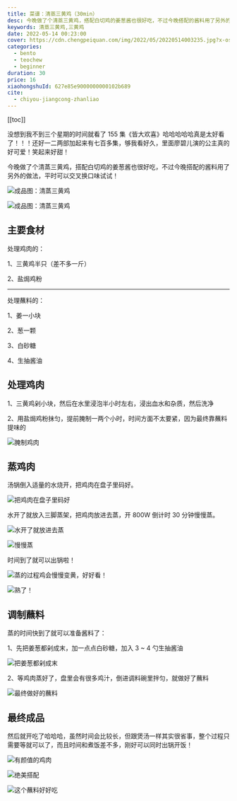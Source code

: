 ```yaml
---
title: 菜谱：清蒸三黄鸡（30min）
desc: 今晚做了个清蒸三黄鸡，搭配白切鸡的姜葱酱也很好吃，不过今晚搭配的酱料用了另外的做法，平时可以交叉换口味试试！
keywords: 清蒸三黄鸡,三黄鸡
date: 2022-05-14 00:23:00
cover: https://cdn.chengpeiquan.com/img/2022/05/20220514003235.jpg?x-oss-process=image/interlace,1
categories:
  - bento
  - teochew
  - beginner
duration: 30
price: 16
xiaohongshuId: 627e85e9000000000102b689
cite:
  - chiyou-jiangcong-zhanliao
---
```


[[toc]]

没想到我不到三个星期的时间就看了 155 集《皆大欢喜》哈哈哈哈哈真是太好看了！！！还好一二两部加起来有七百多集，够我看好久，里面廖碧儿演的公主真的好可爱！笑起来好甜！

今晚做了个清蒸三黄鸡，搭配白切鸡的姜葱酱也很好吃，不过今晚搭配的酱料用了另外的做法，平时可以交叉换口味试试！

![成品图：清蒸三黄鸡](https://cdn.chengpeiquan.com/img/2022/05/20220514003257.jpg?x-oss-process=image/interlace,1)

![成品图：清蒸三黄鸡](https://cdn.chengpeiquan.com/img/2022/05/20220514003258.jpg?x-oss-process=image/interlace,1)

## 主要食材

处理鸡肉的：

1、三黄鸡半只（差不多一斤）

2、盐焗鸡粉

---

处理蘸料的：

1、姜一小块

2、葱一颗

3、白砂糖

4、生抽酱油

## 处理鸡肉

1、三黄鸡剁小块，然后在水里浸泡半小时左右，浸出血水和杂质，然后洗净

2、用盐焗鸡粉抹匀，提前腌制一两个小时，时间方面不太要紧，因为最终靠蘸料提味的

![腌制鸡肉](https://cdn.chengpeiquan.com/img/2022/05/20220514003300.jpg?x-oss-process=image/interlace,1)

## 蒸鸡肉

汤锅倒入适量的水烧开，把鸡肉在盘子里码好。

![把鸡肉在盘子里码好](https://cdn.chengpeiquan.com/img/2022/05/20220514003301.jpg?x-oss-process=image/interlace,1)

水开了就放入三脚蒸架，把鸡肉放进去蒸，开 800W 倒计时 30 分钟慢慢蒸。

![水开了就放进去蒸](https://cdn.chengpeiquan.com/img/2022/05/20220514003302.jpg?x-oss-process=image/interlace,1)

![慢慢蒸](https://cdn.chengpeiquan.com/img/2022/05/20220514003251.jpg?x-oss-process=image/interlace,1)

时间到了就可以出锅啦！

![蒸的过程鸡会慢慢变黄，好好看！](https://cdn.chengpeiquan.com/img/2022/05/20220514003253.jpg?x-oss-process=image/interlace,1)

![熟了！](https://cdn.chengpeiquan.com/img/2022/05/20220514003254.jpg?x-oss-process=image/interlace,1)

## 调制蘸料

蒸的时间快到了就可以准备酱料了：

1、先把姜葱都剁成末，加一点点白砂糖，加入 3 ~ 4 勺生抽酱油

![把姜葱都剁成末](https://cdn.chengpeiquan.com/img/2022/05/20220514003252.jpg?x-oss-process=image/interlace,1)

2、等鸡肉蒸好了，盘里会有很多鸡汁，倒进调料碗里拌匀，就做好了蘸料

![最终做好的蘸料](https://cdn.chengpeiquan.com/img/2022/05/20220514003256.jpg?x-oss-process=image/interlace,1)

## 最终成品

然后就开吃了哈哈哈，虽然时间会比较长，但跟煲汤一样其实很省事，整个过程只需要等就可以了，而且时间和煮饭差不多，刚好可以同时出锅开饭！

![有颜值的鸡肉](https://cdn.chengpeiquan.com/img/2022/05/20220514003255.jpg?x-oss-process=image/interlace,1)

![绝美搭配](https://cdn.chengpeiquan.com/img/2022/05/20220514003257.jpg?x-oss-process=image/interlace,1)

![这个蘸料好好吃](https://cdn.chengpeiquan.com/img/2022/05/20220514003259.jpg?x-oss-process=image/interlace,1)
